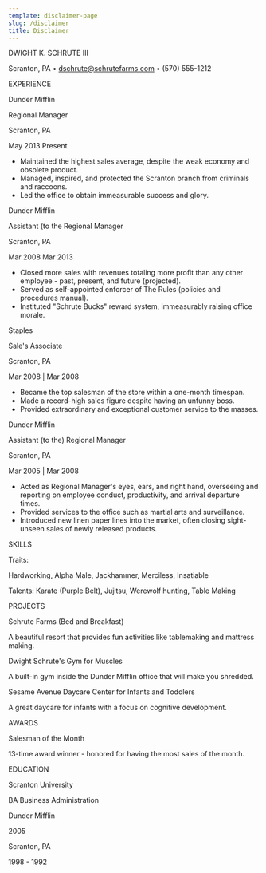 ```yaml
---
template: disclaimer-page
slug: /disclaimer
title: Disclaimer
---
```

DWIGHT K. SCHRUTE III

Scranton, PA • dschrute@schrutefarms.com • (570) 555-1212

EXPERIENCE

Dunder Mifflin

Regional Manager

Scranton, PA

May 2013 Present

* ﻿﻿Maintained the highest sales average, despite the weak economy and obsolete product.
* ﻿﻿Managed, inspired, and protected the Scranton branch from criminals and raccoons.
* ﻿﻿Led the office to obtain immeasurable success and glory.

Dunder Mifflin

Assistant (to the Regional Manager

Scranton, PA

Mar 2008 Mar 2013

* ﻿﻿Closed more sales with revenues totaling more profit than any other employee - past, present, and future (projected).
* ﻿﻿Served as self-appointed enforcer of The Rules (policies and procedures manual).
* ﻿﻿Instituted "Schrute Bucks" reward system, immeasurably raising office morale.

Staples

Sale's Associate

Scranton, PA

Mar 2008 | Mar 2008

* ﻿﻿Became the top salesman of the store within a one-month timespan.
* ﻿﻿Made a record-high sales figure despite having an unfunny boss.
* ﻿﻿Provided extraordinary and exceptional customer service to the masses.

Dunder Mifflin

Assistant (to the) Regional Manager

Scranton, PA

Mar 2005 | Mar 2008

* ﻿﻿Acted as Regional Manager's eyes, ears, and right hand, overseeing and reporting on employee conduct, productivity, and arrival departure times.
* ﻿﻿Provided services to the office such as martial arts and surveillance.
* ﻿﻿Introduced new linen paper lines into the market, often closing sight-unseen sales of newly released products.

SKILLS

Traits:

Hardworking, Alpha Male, Jackhammer, Merciless, Insatiable

Talents: Karate (Purple Belt), Jujitsu, Werewolf hunting, Table Making

PROJECTS

Schrute Farms (Bed and Breakfast)

A beautiful resort that provides fun activities like tablemaking and mattress making.

Dwight Schrute's Gym for Muscles

A built-in gym inside the Dunder Mifflin office that will make you shredded.

Sesame Avenue Daycare Center for Infants and Toddlers

A great daycare for infants with a focus on cognitive development.

AWARDS

Salesman of the Month

13-time award winner - honored for having the most sales of the month.

EDUCATION

Scranton University

BA Business Administration

Dunder Mifflin

2005

Scranton, PA

1998 - 1992